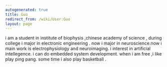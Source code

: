 ```yaml
---
autogenerated: true
title: Guo
redirect_from: /wiki/User:Guo
layout: page
---
```


i am a student in institute of biophysis ,chinese academy of science ,
during college i major in electronic engineering . now i major in
neuroscience.now i main work is electrophysiology and neuroimaging. i
interest in artificial intellegence. i can do embedded system
development. when i am free ,i like play ping pang. some time i also
play basketball .
